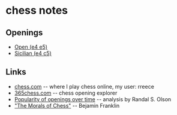 chess notes
================================================================================

Openings
--------------------------------------------------------------------------------

-   [Open (e4 e5)](open.html)
-   [Sicilian (e4 c5)](sicilian.html)


Links
--------------------------------------------------------------------------------

-   [chess.com](http://www.chess.com/) -- where I play chess online, my user: rreece
-   [365chess.com](http://www.365chess.com/opening.php) -- chess opening explorer
-   [Popularity of openings over time](http://www.randalolson.com/2014/05/26/a-data-driven-exploration-of-the-evolution-of-chess-popularity-of-openings/) -- analysis by Randal S. Olson
-   ["The Morals of Chess"](http://www.angelfire.com/games5/chessodyssey/benfranklin.htm) -- Bejamin Franklin


